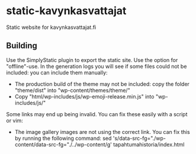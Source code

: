 # static-kavynkasvattajat
Static website for kavynkasvattajat.fi

## Building
Use the SimplyStatic plugin to export the static site. Use the option for
"offline"-use. In the generation logs you will see if some files could not be
included: you can include them manually:

 - The production build of the theme may not be included: copy the folder
   "theme/dist" into "wp-content/themes/theme/"
 - Copy "html/wp-includes/js/wp-emoji-release.min.js" into "wp-includes/js/"

Some links may end up being invalid. You can fix these easily with a script or
vim:
 - The image gallery images are not using the correct link. You can fix this by
   running the following command:
     sed 's/data-src-fg="\.\/wp-content/data-src-fg="\.\/\.\.\/wp-content/g' tapahtumahistoria/index.html

